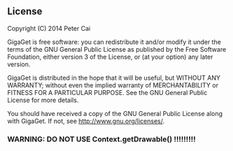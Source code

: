 License
---
Copyright (C) 2014 Peter Cai

GigaGet is free software: you can redistribute it and/or modify
it under the terms of the GNU General Public License as published by
the Free Software Foundation, either version 3 of the License, or
(at your option) any later version.

GigaGet is distributed in the hope that it will be useful,
but WITHOUT ANY WARRANTY; without even the implied warranty of
MERCHANTABILITY or FITNESS FOR A PARTICULAR PURPOSE.  See the
GNU General Public License for more details.

You should have received a copy of the GNU General Public License
along with GigaGet.  If not, see <http://www.gnu.org/licenses/>.

### WARNING: DO NOT USE Context.getDrawable() !!!!!!!!!
